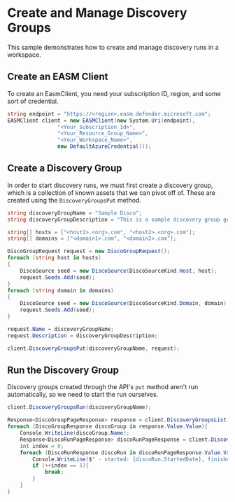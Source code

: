 # Create and Manage Discovery Groups

This sample demonstrates how to create and manage discovery runs in a workspace.

## Create an EASM Client

To create an EasmClient, you need your subscription ID, region, and some sort of credential.

```C# Snippet:Sample2_DiscoveryGroups_Create_Client
string endpoint = "https://<region>.easm.defender.microsoft.com";
EASMClient client = new EASMClient(new System.Uri(endpoint),
                "<Your_Subscription_Id>",
                "<Your_Resource_Group_Name>",
                "<Your_Workspace_Name>",
                new DefaultAzureCredential());
```

## Create a Discovery Group

In order to start discovery runs, we must first create a discovery group, which is a collection of known assets that we can pivot off of. These are created using the `DiscoveryGroupsPut` method.

```C# Snippet:Sample2_DiscoveryGroups_Create_Discovery_Group
string discoveryGroupName = "Sample Disco";
string discoveryGroupDescription = "This is a sample discovery group generated from C#";

string[] hosts = ["<host1>.<org>.com", "<host2>.<org>.com"];
string[] domains = ["<domain1>.com", "<domain2>.com"];

DiscoGroupRequest request = new DiscoGroupRequest();
foreach (string host in hosts)
{
    DiscoSource seed = new DiscoSource(DiscoSourceKind.Host, host);
    request.Seeds.Add(seed);
}
foreach (string domain in domains)
{
    DiscoSource seed = new DiscoSource(DiscoSourceKind.Domain, domain);
    request.Seeds.Add(seed);
}

request.Name = discoveryGroupName;
request.Description = discoveryGroupDescription;

client.DiscoveryGroupsPut(discoveryGroupName, request);
```

## Run the Discovery Group

Discovery groups created through the API's `put` method aren't run automatically, so we need to start the run ourselves.

```C# Snippet:Sample2_DiscoveryGroups_Run
client.DiscoveryGroupsRun(discoveryGroupName);

Response<DiscoGroupPageResponse> response = client.DiscoveryGroupsList();
foreach (DiscoGroupResponse discoGroup in response.Value.Value){
    Console.WriteLine(discoGroup.Name);
    Response<DiscoRunPageResponse> discoRunPageResponse = client.DiscoveryGroupsListRuns(discoGroup.Name);
    int index = 0;
    foreach (DiscoRunResponse discoRun in discoRunPageResponse.Value.Value){
        Console.WriteLine($" - started: {discoRun.StartedDate}, finished: {discoRun.CompletedDate}, assets found: {discoRun.TotalAssetsFoundCount}");
        if (++index == 5){
            break;
        }
    }
}
```
